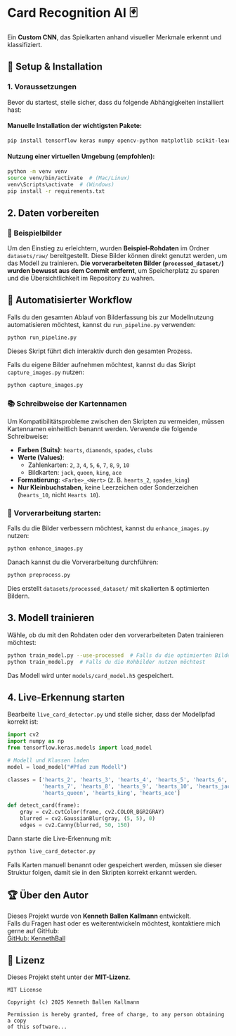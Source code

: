 # Card Recognition AI 🃏
Ein **Custom CNN**, das Spielkarten anhand visueller Merkmale erkennt und klassifiziert.

## 📌 Setup & Installation

### 1. Voraussetzungen
Bevor du startest, stelle sicher, dass du folgende Abhängigkeiten installiert hast:

#### Manuelle Installation der wichtigsten Pakete:
```bash
pip install tensorflow keras numpy opencv-python matplotlib scikit-learn
```

#### Nutzung einer virtuellen Umgebung (empfohlen):
```bash
python -m venv venv  
source venv/bin/activate  # (Mac/Linux)  
venv\Scripts\activate  # (Windows)
pip install -r requirements.txt
```

## 2. Daten vorbereiten
### 🎨 Beispielbilder
Um den Einstieg zu erleichtern, wurden **Beispiel-Rohdaten** im Ordner `datasets/raw/` bereitgestellt. Diese Bilder können direkt genutzt werden, um das Modell zu trainieren. **Die vorverarbeiteten Bilder (`processed_dataset/`) wurden bewusst aus dem Commit entfernt**, um Speicherplatz zu sparen und die Übersichtlichkeit im Repository zu wahren.


## 🔄 Automatisierter Workflow
Falls du den gesamten Ablauf von Bilderfassung bis zur Modellnutzung automatisieren möchtest, kannst du `run_pipeline.py` verwenden:
```bash
python run_pipeline.py
```
Dieses Skript führt dich interaktiv durch den gesamten Prozess.


Falls du eigene Bilder aufnehmen möchtest, kannst du das Skript `capture_images.py` nutzen:
```bash
python capture_images.py
```

### 📚 Schreibweise der Kartennamen
Um Kompatibilitätsprobleme zwischen den Skripten zu vermeiden, müssen Kartennamen einheitlich benannt werden. Verwende die folgende Schreibweise:

- **Farben (Suits)**: `hearts`, `diamonds`, `spades`, `clubs`
- **Werte (Values)**:
  - Zahlenkarten: `2`, `3`, `4`, `5`, `6`, `7`, `8`, `9`, `10`
  - Bildkarten: `jack`, `queen`, `king`, `ace`
- **Formatierung**: `<Farbe>_<Wert>` (z. B. `hearts_2`, `spades_king`)
- **Nur Kleinbuchstaben**, keine Leerzeichen oder Sonderzeichen (`hearts_10`, nicht `Hearts 10`).




### 🔄 Vorverarbeitung starten:
Falls du die Bilder verbessern möchtest, kannst du `enhance_images.py` nutzen:
```bash
python enhance_images.py
```

Danach kannst du die Vorverarbeitung durchführen:
```bash
python preprocess.py
```
Dies erstellt `datasets/processed_dataset/` mit skalierten & optimierten Bildern.

## 3. Modell trainieren
Wähle, ob du mit den Rohdaten oder den vorverarbeiteten Daten trainieren möchtest:
```bash
python train_model.py --use-processed  # Falls du die optimierten Bilder nutzen möchtest
python train_model.py  # Falls du die Rohbilder nutzen möchtest
```
Das Modell wird unter `models/card_model.h5` gespeichert.

## 4. Live-Erkennung starten
Bearbeite `live_card_detector.py` und stelle sicher, dass der Modellpfad korrekt ist:

```python
import cv2
import numpy as np
from tensorflow.keras.models import load_model

# Modell und Klassen laden
model = load_model("#Pfad zum Modell")

classes = ['hearts_2', 'hearts_3', 'hearts_4', 'hearts_5', 'hearts_6',
           'hearts_7', 'hearts_8', 'hearts_9', 'hearts_10', 'hearts_jack',
           'hearts_queen', 'hearts_king', 'hearts_ace']

def detect_card(frame):
    gray = cv2.cvtColor(frame, cv2.COLOR_BGR2GRAY)
    blurred = cv2.GaussianBlur(gray, (5, 5), 0)
    edges = cv2.Canny(blurred, 50, 150)
```

Dann starte die Live-Erkennung mit:
```bash
python live_card_detector.py
```

Falls Karten manuell benannt oder gespeichert werden, müssen sie dieser Struktur folgen, damit sie in den Skripten korrekt erkannt werden.



## 🏆 Über den Autor
Dieses Projekt wurde von **Kenneth Ballen Kallmann** entwickelt.  
Falls du Fragen hast oder es weiterentwickeln möchtest, kontaktiere mich gerne auf GitHub:  
[GitHub: KennethBall](https://github.com/obind)

## 🔏 Lizenz
Dieses Projekt steht unter der **MIT-Lizenz**. 

```
MIT License

Copyright (c) 2025 Kenneth Ballen Kallmann

Permission is hereby granted, free of charge, to any person obtaining a copy
of this software...
```


